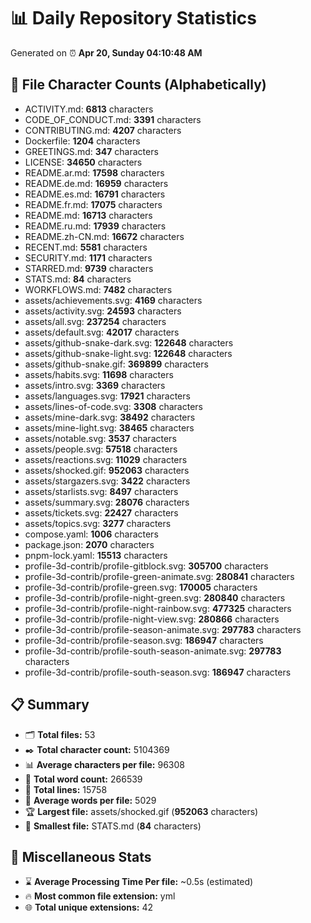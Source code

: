 # 📊 Daily Repository Statistics
Generated on ⏰ **Apr 20, Sunday 04:10:48 AM**

## 📂 File Character Counts (Alphabetically)
- ACTIVITY.md: **6813** characters
- CODE_OF_CONDUCT.md: **3391** characters
- CONTRIBUTING.md: **4207** characters
- Dockerfile: **1204** characters
- GREETINGS.md: **347** characters
- LICENSE: **34650** characters
- README.ar.md: **17598** characters
- README.de.md: **16959** characters
- README.es.md: **16791** characters
- README.fr.md: **17075** characters
- README.md: **16713** characters
- README.ru.md: **17939** characters
- README.zh-CN.md: **16672** characters
- RECENT.md: **5581** characters
- SECURITY.md: **1171** characters
- STARRED.md: **9739** characters
- STATS.md: **84** characters
- WORKFLOWS.md: **7482** characters
- assets/achievements.svg: **4169** characters
- assets/activity.svg: **24593** characters
- assets/all.svg: **237254** characters
- assets/default.svg: **42017** characters
- assets/github-snake-dark.svg: **122648** characters
- assets/github-snake-light.svg: **122648** characters
- assets/github-snake.gif: **369899** characters
- assets/habits.svg: **11698** characters
- assets/intro.svg: **3369** characters
- assets/languages.svg: **17921** characters
- assets/lines-of-code.svg: **3308** characters
- assets/mine-dark.svg: **38492** characters
- assets/mine-light.svg: **38465** characters
- assets/notable.svg: **3537** characters
- assets/people.svg: **57518** characters
- assets/reactions.svg: **11029** characters
- assets/shocked.gif: **952063** characters
- assets/stargazers.svg: **3422** characters
- assets/starlists.svg: **8497** characters
- assets/summary.svg: **28076** characters
- assets/tickets.svg: **22427** characters
- assets/topics.svg: **3277** characters
- compose.yaml: **1006** characters
- package.json: **2070** characters
- pnpm-lock.yaml: **15513** characters
- profile-3d-contrib/profile-gitblock.svg: **305700** characters
- profile-3d-contrib/profile-green-animate.svg: **280841** characters
- profile-3d-contrib/profile-green.svg: **170005** characters
- profile-3d-contrib/profile-night-green.svg: **280840** characters
- profile-3d-contrib/profile-night-rainbow.svg: **477325** characters
- profile-3d-contrib/profile-night-view.svg: **280866** characters
- profile-3d-contrib/profile-season-animate.svg: **297783** characters
- profile-3d-contrib/profile-season.svg: **186947** characters
- profile-3d-contrib/profile-south-season-animate.svg: **297783** characters
- profile-3d-contrib/profile-south-season.svg: **186947** characters

## 📋 Summary
- 🗂️ **Total files:** 53
- ✒️ **Total character count:** 5104369
- 📊 **Average characters per file:** 96308
- 📝 **Total word count:** 266539
- 🧾 **Total lines:** 15758
- 📐 **Average words per file:** 5029
- 🏆 **Largest file:** assets/shocked.gif (**952063** characters)
- 🥉 **Smallest file:** STATS.md (**84** characters)

## 🌟 Miscellaneous Stats
- ⌛ **Average Processing Time Per file:** ~0.5s (estimated)
- 🔥 **Most common file extension:** yml
- 🌐 **Total unique extensions:** 42
